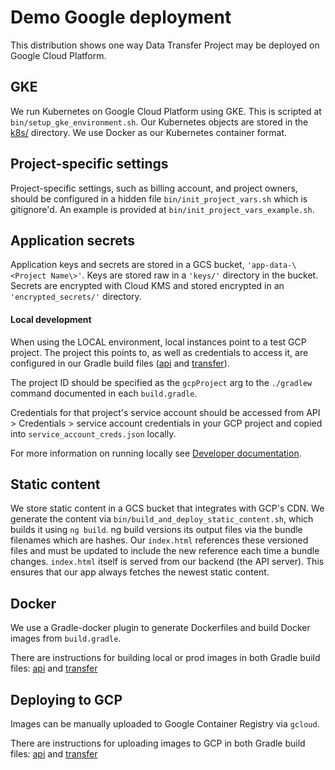 # Demo Google deployment

This distribution shows one way Data Transfer Project may be deployed on Google
Cloud Platform.

## GKE
We run Kubernetes on Google Cloud Platform using GKE. This is scripted
at `bin/setup_gke_environment.sh`. Our Kubernetes objects are stored in the
[k8s/](../common/k8s/README.md) directory. We use Docker as our Kubernetes
container format.

## Project-specific settings
Project-specific settings, such as billing account, and project owners,
should be configured in a hidden file `bin/init_project_vars.sh` which is
gitignore'd. An example is provided at `bin/init_project_vars_example.sh`.

## Application secrets
Application keys and secrets are stored in a GCS bucket,
`'app-data-\<Project Name\>'`.
Keys are stored raw in a `'keys/'` directory in the bucket. Secrets are
encrypted with Cloud KMS and stored encrypted in an
`'encrypted_secrets/'` directory.

#### Local development
When using the LOCAL environment, local instances point to a test GCP
project. The project this points to, as well as credentials to access it,
are configured in our Gradle build files ([api](api/build.gradle) and
[transfer](transfer/build.gradle)).

The project ID should be specified as the `gcpProject` arg to the 
`./gradlew` command documented in each `build.gradle`.

Credentials for that project's service account should be accessed from
API > Credentials > service account credentials in your GCP project and
copied into `service_account_creds.json` locally.

For more information on running locally see
[Developer documentation](../../Documentation/Developer.md).

## Static content
We store static content in a GCS bucket that integrates with GCP's
CDN. We generate the content via `bin/build_and_deploy_static_content.sh`,
which builds it using `ng build`. ng build versions its output files via
the bundle filenames which are hashes. Our `index.html` references these
versioned files and must be updated to include the new reference each
time a bundle changes. `index.html` itself is served from our backend 
(the API server). This ensures that our app always fetches the newest
static content.

## Docker
We use a Gradle-docker plugin to generate Dockerfiles and build Docker images from `build.gradle`.

There are instructions for building local or prod images in both Gradle build files: 
[api](api/build.gradle) and [transfer](transfer/build.gradle)

## Deploying to GCP
Images can be manually uploaded to Google Container Registry via `gcloud`.

There are instructions for uploading images to GCP in both Gradle build files: 
[api](api/build.gradle) and [transfer](transfer/build.gradle)
